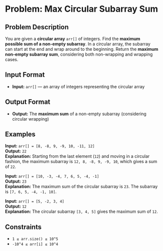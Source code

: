 

# Problem: Max Circular Subarray Sum

## Problem Description
You are given a **circular array** `arr[]` of integers. Find the **maximum possible sum of a non-empty subarray**. In a circular array, the subarray can start at the end and wrap around to the beginning. Return the **maximum non-empty subarray sum**, considering both non-wrapping and wrapping cases.

## Input Format
- **Input:** `arr[]` — an array of integers representing the circular array

## Output Format
- **Output:** The **maximum sum** of a non-empty subarray (considering circular wrapping)

## Examples

**Input:** `arr[] = [8, -8, 9, -9, 10, -11, 12]`<br/>
**Output:** `22`<br/>
**Explanation:** Starting from the last element (`12`) and moving in a circular fashion, the maximum subarray is `12, 8, -8, 9, -9, 10`, which gives a sum of `22`.

**Input:** `arr[] = [10, -3, -4, 7, 6, 5, -4, -1]`<br/>
**Output:** `23`<br/>
**Explanation:** The maximum sum of the circular subarray is `23`. The subarray is `[7, 6, 5, -4, -1, 10]`.

**Input:** `arr[] = [5, -2, 3, 4]`<br/>
**Output:** `12`<br/>
**Explanation:** The circular subarray `[3, 4, 5]` gives the maximum sum of `12`.

## Constraints
- `1 ≤ arr.size() ≤ 10^5`
- `-10^4 ≤ arr[i] ≤ 10^4`

